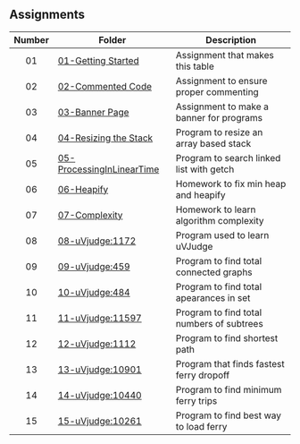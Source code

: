 ## Assignments

| Number | Folder                                                                                                                                   | Description                              |
| :----: | ---------------------------------------------------------------------------------------------------------------------------------------- | ---------------------------------------- |
| 01     | [01-Getting Started](https://github.com/DakTheProgrammer/3013-ALG-Wilson/tree/master/Assignments)                                        | Assignment that makes this table         |
| 02     | [02-Commented Code](https://github.com/DakTheProgrammer/3013-ALG-Wilson/tree/master/Assignments/02-CommentedCode)                        | Assignment to ensure proper commenting   |
| 03     | [03-Banner Page](https://github.com/DakTheProgrammer/3013-ALG-Wilson/tree/master/BannerPage)                                             | Assignment to make a banner for programs |
| 04     | [04-Resizing the Stack](https://github.com/DakTheProgrammer/3013-ALG-Wilson/tree/master/Assignments/04-StackResize)                      | Program to resize an array based stack   |
| 05     | [05-ProcessingInLinearTime](https://github.com/DakTheProgrammer/3013-ALG-Wilson/tree/master/Assignments/P02)                             | Program to search linked list with getch |
| 06     | [06-Heapify](https://github.com/DakTheProgrammer/3013-ALG-Wilson/tree/master/Assignments/H02)                                            | Homework to fix min heap and heapify     |
| 07     | [07-Complexity](https://github.com/DakTheProgrammer/3013-ALG-Wilson/tree/master/Assignments/H03)                                         | Homework to learn algorithm complexity   |
| 08     | [08-uVjudge:1172](https://github.com/DakTheProgrammer/3013-ALG-Wilson/tree/master/Assignments/11172)                                     | Program used to learn uVJudge            |
| 09     | [09-uVjudge:459](https://github.com/DakTheProgrammer/3013-ALG-Wilson/tree/master/Assignments/459)                                        | Program to find total connected graphs   |
| 10     | [10-uVjudge:484](https://github.com/DakTheProgrammer/3013-ALG-Wilson/tree/master/Assignments/484)                                        | Program to find total apearances in set  |
| 11     | [11-uVjudge:11597](https://github.com/DakTheProgrammer/3013-ALG-Wilson/tree/master/Assignments/11597)                                    | Program to find total numbers of subtrees|
| 12     | [12-uVjudge:1112](https://github.com/DakTheProgrammer/3013-ALG-Wilson/tree/master/Assignments/1112)                                      | Program to find shortest path            |
| 13     | [13-uVjudge:10901](https://github.com/DakTheProgrammer/3013-ALG-Wilson/tree/master/Assignments/10901)                                    | Program that finds fastest ferry dropoff |
| 14     | [14-uVjudge:10440](https://github.com/DakTheProgrammer/3013-ALG-Wilson/tree/master/Assignments/10440)                                    | Program to find minimum ferry trips      |
| 15     | [15-uVjudge:10261](https://github.com/DakTheProgrammer/3013-ALG-Wilson/tree/master/Assignments/10261)                                    | Program to find best way to load ferry   |